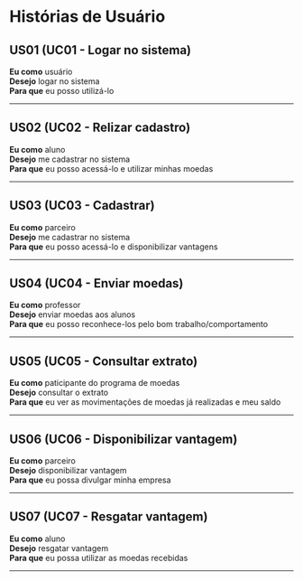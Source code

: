 # **Histórias de Usuário**

## **US01 (UC01 - Logar no sistema)**
**Eu como** usuário <br>
**Desejo** logar no sistema <br>
**Para que** eu posso utilizá-lo <br>
<hr>

## **US02 (UC02 - Relizar cadastro)**
**Eu como** aluno <br>
**Desejo** me cadastrar no sistema <br>
**Para que** eu posso acessá-lo e utilizar minhas moedas <br>
<hr>

## **US03 (UC03 - Cadastrar)**
**Eu como** parceiro <br>
**Desejo** me cadastrar no sistema <br>
**Para que** eu posso acessá-lo e disponibilizar vantagens <br>
<hr>

## **US04 (UC04 - Enviar moedas)**
**Eu como** professor <br>
**Desejo** enviar moedas aos alunos <br>
**Para que** eu posso reconhece-los pelo bom trabalho/comportamento <br>
<hr>


## **US05 (UC05 - Consultar extrato)**
**Eu como** paticipante do programa de moedas <br>
**Desejo** consultar o extrato <br>
**Para que** eu ver as movimentações de moedas já realizadas e meu saldo<br>
<hr>

## **US06 (UC06 - Disponibilizar vantagem)**
**Eu como** parceiro <br>
**Desejo** disponibilizar vantagem <br>
**Para que** eu possa divulgar minha empresa<br>
<hr>

## **US07 (UC07 - Resgatar vantagem)**
**Eu como** aluno <br>
**Desejo** resgatar vantagem <br>
**Para que** eu possa utilizar as moedas recebidas<br>
<hr>